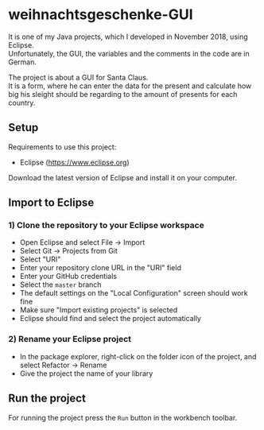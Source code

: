 # weihnachtsgeschenke-GUI
It is one of my Java projects, which I developed in November 2018, using Eclipse. <br>
Unfortunately, the GUI, the variables and the comments in the code are in German.  

The project is about a GUI for Santa Claus. <br>
It is a form, where he can enter the data for the present and calculate how big his sleight should be regarding to the amount of presents for each country.

## Setup
Requirements to use this project:
- Eclipse (https://www.eclipse.org)

Download the latest version of Eclipse and install it on your computer.

## Import to Eclipse
### 1) Clone the repository to your Eclipse workspace
- Open Eclipse and select File -> Import
- Select Git -> Projects from Git 
- Select "URI" 
- Enter your repository clone URL in the "URI" field
- Enter your GitHub credentials
- Select the ```master``` branch 
- The default settings on the "Local Configuration" screen should work fine
- Make sure "Import existing projects" is selected
- Eclipse should find and select the project automatically

### 2) Rename your Eclipse project
- In the package explorer, right-click on the folder icon of the project, and select Refactor -> Rename
- Give the project the name of your library

## Run the project
For running the project press the ```Run``` button in the workbench toolbar.
